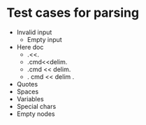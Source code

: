 # Test cases for parsing

- Invalid input
  - Empty input  
- Here doc
  - .<<.  
  - .cmd<<delim.
  - .cmd     <<     delim.
  - .   cmd     <<     delim    .
- Quotes
- Spaces
- Variables
- Special chars
- Empty nodes
